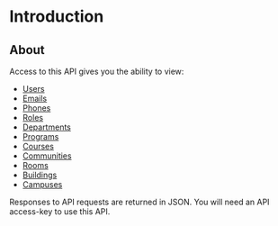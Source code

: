 # Introduction

## About
Access to this API gives you the ability to view:

* [Users](/docs/#api-User)
* [Emails](/docs/#api-Email)
* [Phones](/docs/#api-Phone)
* [Roles](/docs/#api-Role)
* [Departments](/docs/#api-Department)
* [Programs](/docs/#api-Program)
* [Courses](/docs/#api-Course)
* [Communities]()
* [Rooms](/docs/#api-Room)
* [Buildings](/docs/#api-Building)
* [Campuses](/docs/#api-Campus)

Responses to API requests are returned in JSON. You will need an API access-key to use this API.

